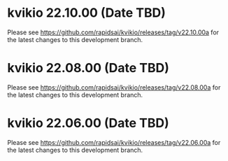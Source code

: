 # kvikio 22.10.00 (Date TBD)

Please see https://github.com/rapidsai/kvikio/releases/tag/v22.10.00a for the latest changes to this development branch.

# kvikio 22.08.00 (Date TBD)

Please see https://github.com/rapidsai/kvikio/releases/tag/v22.08.00a for the latest changes to this development branch.

# kvikio 22.06.00 (Date TBD)

Please see https://github.com/rapidsai/kvikio/releases/tag/v22.06.00a for the latest changes to this development branch.

